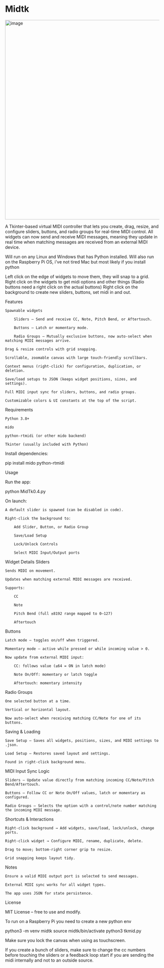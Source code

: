 # Midtk
<img width="727" height="652" alt="image" src="https://github.com/user-attachments/assets/14a39f5d-55e2-4a0d-b600-b55358cc7dd7" />

A Tkinter-based virtual MIDI controller that lets you create, drag, resize, and configure sliders, buttons, and radio groups for real-time MIDI control.
All widgets can now send and receive MIDI messages, meaning they update in real time when matching messages are received from an external MIDI device. 

Will run on any Linux and Windows that has Python installed. Will also run on the Raspberry Pi OS, i've not tired Mac but most likely if you install python

Left click on the edge of widgets to move them, they will snap to a grid.  
Right click on the widgets to get midi options and other things (Radio buttons need a right click on the actual buttons)
Right click on the background to create new sliders, buttons, set midi in and out. 


Features

    Spawnable widgets

        Sliders – Send and receive CC, Note, Pitch Bend, or Aftertouch.

        Buttons – Latch or momentary mode.

        Radio Groups – Mutually exclusive buttons, now auto-select when matching MIDI messages arrive.

    Drag & resize controls with grid snapping.

    Scrollable, zoomable canvas with large touch-friendly scrollbars.

    Context menus (right-click) for configuration, duplication, or deletion.

    Save/load setups to JSON (keeps widget positions, sizes, and settings).

    Full MIDI input sync for sliders, buttons, and radio groups.

    Customizable colors & UI constants at the top of the script.

Requirements

    Python 3.8+

    mido

    python-rtmidi (or other mido backend)

    Tkinter (usually included with Python)

Install dependencies:

pip install mido python-rtmidi

Usage

Run the app:

python MidTk0.4.py

On launch:

    A default slider is spawned (can be disabled in code).

    Right-click the background to:

        Add Slider, Button, or Radio Group

        Save/Load Setup

        Lock/Unlock Controls

        Select MIDI Input/Output ports

Widget Details
Sliders

    Sends MIDI on movement.

    Updates when matching external MIDI messages are received.

    Supports:

        CC

        Note

        Pitch Bend (full ±8192 range mapped to 0–127)

        Aftertouch

Buttons

    Latch mode – toggles on/off when triggered.

    Momentary mode – active while pressed or while incoming value > 0.

    Now update from external MIDI input:

        CC: follows value (≥64 = ON in latch mode)

        Note On/Off: momentary or latch toggle

        Aftertouch: momentary intensity

Radio Groups

    One selected button at a time.

    Vertical or horizontal layout.

    Now auto-select when receiving matching CC/Note for one of its buttons.

Saving & Loading

    Save Setup – Saves all widgets, positions, sizes, and MIDI settings to .json.

    Load Setup – Restores saved layout and settings.

    Found in right-click background menu.

MIDI Input Sync Logic

    Sliders – Update value directly from matching incoming CC/Note/Pitch Bend/Aftertouch.

    Buttons – Follow CC or Note On/Off values, latch or momentary as configured.

    Radio Groups – Selects the option with a control/note number matching the incoming MIDI message.

Shortcuts & Interactions

    Right-click background → Add widgets, save/load, lock/unlock, change ports.

    Right-click widget → Configure MIDI, rename, duplicate, delete.

    Drag to move; bottom-right corner grip to resize.

    Grid snapping keeps layout tidy.

Notes

    Ensure a valid MIDI output port is selected to send messages.

    External MIDI sync works for all widget types.

    The app uses JSON for state persistence.

License

MIT License – free to use and modify.


To run on a Raspberry Pi you need to create a new python env

python3 -m venv midtk
source midtk/bin/activate
python3 tkmid.py

Make sure you lock the canvas when using as touchscreen. 

If you create a bunch of sliders, make sure to change the cc numbers before touching the sliders or a feedback loop start if you are sending the midi internally and not to an outside source. 
